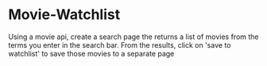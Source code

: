 # Movie-Watchlist
 Using a movie api, create a search page the returns a list of movies from the terms you enter in the search bar. From the results, click on 'save to watchlist' to save those movies to a separate page
